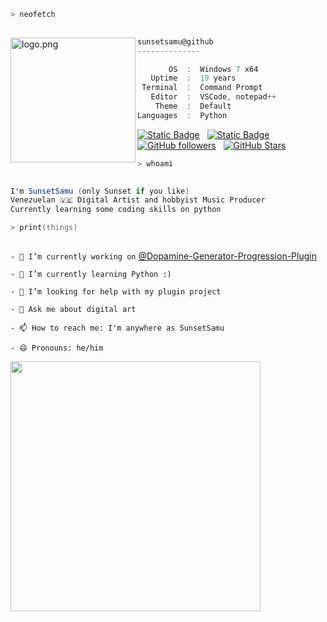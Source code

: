 ```zsh
> neofetch
 
```

<img align="left" src="https://i.imgur.com/suuBpZK.jpg" alt="logo.png" width="200"/>

```csharp
sunsetsamu@github
--------------

       OS  :  Windows 7 x64
   Uptime  :  19 years
 Terminal  :  Command Prompt
   Editor  :  VSCode, notepad++
    Theme  :  Default  
Languages  :  Python
```

<!--
**SunsetSamu/SunsetSamu** is a ✨ _special_ ✨ repository because its `README.md` (this file) appears on your GitHub profile.

Here are some ideas to get you started:
-->

[![Static Badge](https://img.shields.io/badge/Instagram-follow_me-pink)](https://www.instagram.com/SunsetSamu) &nbsp; [![Static Badge](https://img.shields.io/badge/Twitter-follow_me-blue)](https://x.com/sunsetsamu) &nbsp; [![GitHub followers](https://img.shields.io/github/followers/SunsetSamu?logo=GitHub&style=flat)](https://github.com/SunsetSamu) &nbsp; [![GitHub Stars](https://img.shields.io/github/stars/SunsetSamu?logo=GitHub&style=flat)](https://github.com/SunsetSamu)


```zsh
> whoami
 
```
```csharp
I'm SunsetSamu (only Sunset if you like)
Venezuelan 🇻🇪 Digital Artist and hobbyist Music Producer
Currently learning some coding skills on python
```

```zsh
> print(things)
 
```

`- 🔭 I’m currently working on` [@Dopamine-Generator-Progression-Plugin](https://github.com/SunsetSamu/Dopamine-Generator-Progression-Plugin)

`- 🌱 I’m currently learning Python :)`

`- 🤔 I’m looking for help with my plugin project`

`- 💬 Ask me about digital art`

`- 📫 How to reach me: I'm anywhere as SunsetSamu`

`- 😄 Pronouns: he/him`
<p align="Left">
  <img src="https://github-readme-stats.vercel.app/api?username=SunsetSamu&show_icons=true&theme=light" width="400">
</p>
